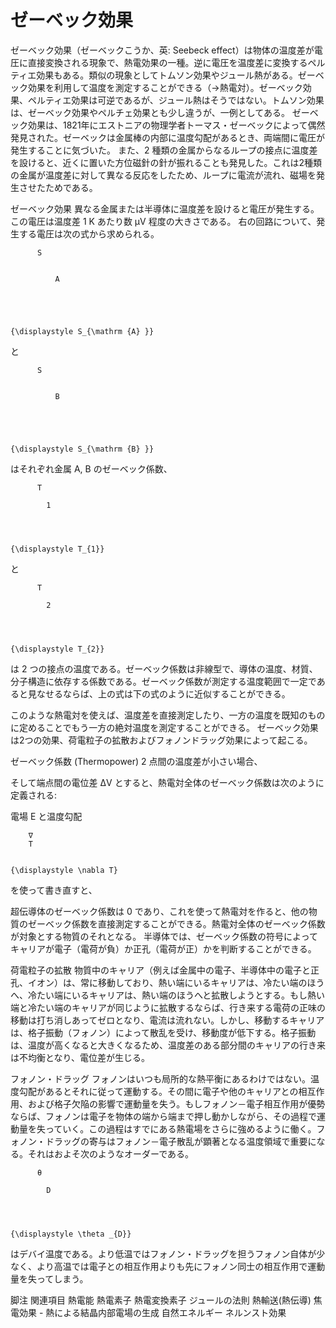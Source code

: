 # ゼーベック効果

ゼーベック効果（ゼーベックこうか、英: Seebeck effect）は物体の温度差が電圧に直接変換される現象で、熱電効果の一種。逆に電圧を温度差に変換するペルティエ効果もある。類似の現象としてトムソン効果やジュール熱がある。ゼーベック効果を利用して温度を測定することができる（→熱電対）。ゼーベック効果、ペルティエ効果は可逆であるが、ジュール熱はそうではない。トムソン効果は、ゼーベック効果やペルチェ効果とも少し違うが、一例としてある。
ゼーベック効果は、1821年にエストニアの物理学者トーマス・ゼーベックによって偶然発見された。ゼーベックは金属棒の内部に温度勾配があるとき、両端間に電圧が発生することに気づいた。
また、2 種類の金属からなるループの接点に温度差を設けると、近くに置いた方位磁針の針が振れることも発見した。これは2種類の金属が温度差に対して異なる反応をしたため、ループに電流が流れ、磁場を発生させたためである。

ゼーベック効果
異なる金属または半導体に温度差を設けると電圧が発生する。この電圧は温度差 1 K あたり数 μV 程度の大きさである。
右の回路について、発生する電圧は次の式から求められる。

  
    
      
        
          S
          
            
              A
            
          
        
      
    
    {\displaystyle S_{\mathrm {A} }}
  
 と 
  
    
      
        
          S
          
            
              B
            
          
        
      
    
    {\displaystyle S_{\mathrm {B} }}
  
 はそれぞれ金属 A, B のゼーベック係数、
  
    
      
        
          T
          
            1
          
        
      
    
    {\displaystyle T_{1}}
  
 と 
  
    
      
        
          T
          
            2
          
        
      
    
    {\displaystyle T_{2}}
  
 は 2 つの接点の温度である。ゼーベック係数は非線型で、導体の温度、材質、分子構造に依存する係数である。ゼーベック係数が測定する温度範囲で一定であると見なせるならば、上の式は下の式のように近似することができる。

このような熱電対を使えば、温度差を直接測定したり、一方の温度を既知のものに定めることでもう一方の絶対温度を測定することができる。
ゼーベック効果は2つの効果、荷電粒子の拡散およびフォノンドラッグ効果によって起こる。

ゼーベック係数 (Thermopower)
2 点間の温度差が小さい場合、

そして端点間の電位差 ΔV とすると、熱電対全体のゼーベック係数は次のように定義される:

電場 E と温度勾配 
  
    
      
        ∇
        T
      
    
    {\displaystyle \nabla T}
  
 を使って書き直すと、

超伝導体のゼーベック係数は 0 であり、これを使って熱電対を作ると、他の物質のゼーベック係数を直接測定することができる。熱電対全体のゼーベック係数が対象とする物質のそれとなる。
半導体では、ゼーベック係数の符号によってキャリアが電子（電荷が負）か正孔（電荷が正）かを判断することができる。

荷電粒子の拡散
物質中のキャリア（例えば金属中の電子、半導体中の電子と正孔、イオン）は、常に移動しており、熱い端にいるキャリアは、冷たい端のほうへ、冷たい端にいるキャリアは、熱い端のほうへと拡散しようとする。もし熱い端と冷たい端のキャリアが同じように拡散するならば、行き来する電荷の正味の移動は打ち消しあってゼロとなり、電流は流れない。しかし、移動するキャリアは、格子振動（フォノン）によって散乱を受け、移動度が低下する。格子振動は、温度が高くなると大きくなるため、温度差のある部分間のキャリアの行き来は不均衡となり、電位差が生じる。

フォノン・ドラッグ
フォノンはいつも局所的な熱平衡にあるわけではない。温度勾配があるとそれに従って運動する。その間に電子や他のキャリアとの相互作用、および格子欠陥の影響で運動量を失う。もしフォノン－電子相互作用が優勢ならば、フォノンは電子を物体の端から端まで押し動かしながら、その過程で運動量を失っていく。この過程はすでにある熱電場をさらに強めるように働く。フォノン・ドラッグの寄与はフォノン－電子散乱が顕著となる温度領域で重要になる。それはおよそ次のようなオーダーである。

  
    
      
        
          θ
          
            D
          
        
      
    
    {\displaystyle \theta _{D}}
  
 はデバイ温度である。より低温ではフォノン・ドラッグを担うフォノン自体が少なく、より高温では電子との相互作用よりも先にフォノン同士の相互作用で運動量を失ってしまう。

脚注
関連項目
熱電能
熱電素子
熱電変換素子
ジュールの法則
熱輸送(熱伝導)
焦電効果 - 熱による結晶内部電場の生成
自然エネルギー
ネルンスト効果